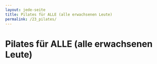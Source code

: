 ```yaml
---
layout: jede-seite
title: Pilates für ALLE (alle erwachsenen Leute)
permalink: /23_pilates/
---
```


# Pilates für ALLE (alle erwachsenen Leute)